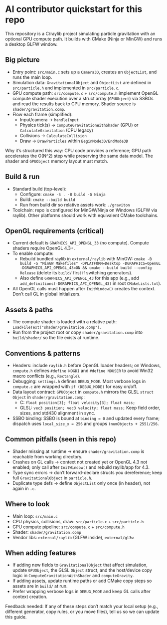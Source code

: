 # AI contributor quickstart for this repo

This repository is a C/raylib project simulating particle gravitation with an optional GPU compute path. It builds with CMake (Ninja or MinGW) and runs a desktop GLFW window.

## Big picture
- Entry point: `src/main.c` sets up a `Camera3D`, creates an `ObjectList`, and runs the main loop.
- Simulation data: `GravitationalObject` and `ObjectList` are defined in `src/particle.h` and implemented in `src/particle.c`.
- GPU compute path: `src/compute.c` + `src/compute.h` implement OpenGL compute shader execution over a struct array (`GPUObject`) via SSBOs and read the results back to CPU memory. Shader source is `shader/gravitation.comp`.
- Flow each frame (simplified):
  - Input/camera → `handleInput`
  - Physics tick(s) → `ComputeGravitationWithShader` (GPU) or `CalculateGravitation` (CPU legacy)
  - Collisions → `CalculateCollision`
  - Draw → `DrawParticles` within `BeginMode3D/EndMode3D`

Why it’s structured this way: CPU code provides a reference; GPU path accelerates the O(N^2) step while preserving the same data model. The shader and `GPUObject` memory layout must match.

## Build & run
- Standard build (top-level):
  - Configure: `cmake -S . -B build -G Ninja`
  - Build: `cmake --build build`
  - Run from build dir so relative assets work: `./graviton`
- Toolchain: repo is configured for MinGW/Ninja on Windows (GLFW via raylib). Other platforms should work with equivalent CMake toolchains.

## OpenGL requirements (critical)
- Current default is `GRAPHICS_API_OPENGL_33` (no compute). Compute shaders require OpenGL 4.3+.
- To enable compute:
  - Rebuild bundled raylib in `external/raylib` with MinGW: `cmake -B build -G "MinGW Makefiles" -DPLATFORM=Desktop -DGRAPHICS=OpenGL -DGRAPHICS_API_OPENGL_43=ON && cmake --build build --config Release` (delete its `build/` first if switching generators).
  - Also define `GRAPHICS_API_OPENGL_43` for this app (e.g., add `add_definitions(-DGRAPHICS_API_OPENGL_43)` in root `CMakeLists.txt`).
- All OpenGL calls must happen after `InitWindow()` creates the context. Don’t call GL in global initializers.

## Assets & paths
- The compute shader is loaded with a relative path: `LoadFileText("shader/gravitation.comp")`.
- Run from the project root or copy `shader/gravitation.comp` into `build/shader/` so the file exists at runtime.

## Conventions & patterns
- Headers: include `raylib.h` before OpenGL loader headers; on Windows, `compute.h` defines `#define NOGDI` and `#define NOUSER` to avoid Win32 macro conflicts (e.g., `Rectangle`).
- Debugging: `settings.h` defines `DEBUG_MODE`. Most verbose logs in `compute.c` are wrapped with `if (DEBUG_MODE)` for easy on/off.
- Data layout contract: `GPUObject` in `compute.h` mirrors the GLSL `struct Object` in `shader/gravitation.comp`:
  - C: `float position[3]; float velocity[3]; float mass;`
  - GLSL: `vec3 position; vec3 velocity; float mass;`
  Keep field order, sizes, and std430 alignment in sync.
- SSBO binding: SSBO is bound at `binding = 0` and updated every frame; dispatch uses `local_size_x = 256` and groups `(numObjects + 255)/256`.

## Common pitfalls (seen in this repo)
- Shader missing at runtime → ensure `shader/gravitation.comp` is reachable from working directory.
- Crashes on GL calls → context not created yet or OpenGL 4.3 not enabled; only call after `InitWindow()` and rebuild raylib/app for 4.3.
- Type sync errors → don’t forward-declare structs you dereference; keep full `GravitationalObject` in `particle.h`.
- Duplicate type defs → define `ObjectList` only once (in header), not again in `.c`.

## Where to look
- Main loop: `src/main.c`
- CPU physics, collisions, draw: `src/particle.c` + `src/particle.h`
- GPU compute pipeline: `src/compute.c` + `src/compute.h`
- Shader: `shader/gravitation.comp`
- Vendor libs: `external/raylib` (GLFW inside), `external/gl3w`

## When adding features
- If adding new fields to `GravitationalObject` that affect simulation, update `GPUObject`, the GLSL `Object` struct, and the host/device copy logic in `ComputeGravitationWithShader` and `computeGravity`.
- If adding assets, update runtime paths or add CMake copy steps so assets are in `build/` at run.
- Prefer wrapping verbose logs in `DEBUG_MODE` and keep GL calls after context creation.

Feedback needed: If any of these steps don’t match your local setup (e.g., different generator, copy rules, or you move files), tell us so we can update this guide.